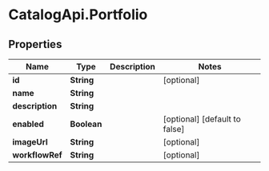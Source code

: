 # CatalogApi.Portfolio

## Properties
Name | Type | Description | Notes
------------ | ------------- | ------------- | -------------
**id** | **String** |  | [optional] 
**name** | **String** |  | 
**description** | **String** |  | 
**enabled** | **Boolean** |  | [optional] [default to false]
**imageUrl** | **String** |  | [optional] 
**workflowRef** | **String** |  | [optional] 


